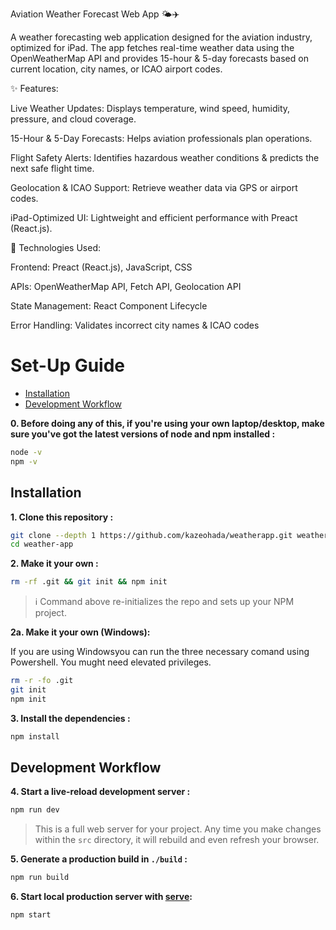 Aviation Weather Forecast Web App 🌤️✈️

A weather forecasting web application designed for the aviation industry, optimized for iPad. The app fetches real-time weather data using the OpenWeatherMap API and provides 15-hour & 5-day forecasts based on current location, city names, or ICAO airport codes.


✨ Features:

Live Weather Updates: Displays temperature, wind speed, humidity, pressure, and cloud coverage.

15-Hour & 5-Day Forecasts: Helps aviation professionals plan operations.

Flight Safety Alerts: Identifies hazardous weather conditions & predicts the next safe flight time.

Geolocation & ICAO Support: Retrieve weather data via GPS or airport codes.

iPad-Optimized UI: Lightweight and efficient performance with Preact (React.js).



🚀 Technologies Used:

Frontend: Preact (React.js), JavaScript, CSS

APIs: OpenWeatherMap API, Fetch API, Geolocation API

State Management: React Component Lifecycle

Error Handling: Validates incorrect city names & ICAO codes


# Set-Up Guide
- [Installation](#installation)
- [Development Workflow](#development-workflow)

**0. Before doing any of this, if you're using your own laptop/desktop, make sure you've got the latest versions of node and npm installed :**

```sh
node -v
npm -v
```

## Installation

**1. Clone this repository :**

```sh
git clone --depth 1 https://github.com/kazeohada/weatherapp.git weather-app
cd weather-app
```

**2. Make it your own :**

```sh
rm -rf .git && git init && npm init
```

> :information_source: Command above re-initializes the repo and sets up your NPM project.

**2a. Make it your own (Windows):**

If you are using Windowsyou can run the three necessary comand using Powershell. You mught need elevated privileges.

```sh
rm -r -fo .git
git init 
npm init
```

**3. Install the dependencies :**

```sh
npm install
```

## Development Workflow


**4. Start a live-reload development server :**

```sh
npm run dev
```

> This is a full web server for your project. Any time you make changes within the `src` directory, it will rebuild and even refresh your browser.


**5. Generate a production build in `./build` :**

```sh
npm run build
```

**6. Start local production server with [serve](https://github.com/zeit/serve):**

```sh
npm start
```
